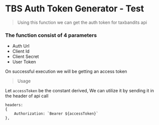 # TBS Auth Token Generator - Test

> Using this function we can get the auth token for taxbandits api

### The function consist of 4 parameters
- Auth Url
- Client Id
- Client Secret
- User Token 

On successful execution we will be getting an access token

> Usage

Let `accessToken` be the constant derived, We can utilize it by sending it in the header of api call

```
headers: 
{
	Authorization: `Bearer ${accessToken}`	
},
```
